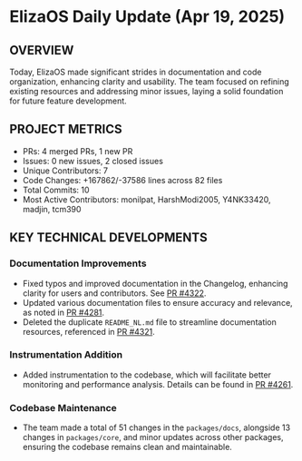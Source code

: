 # ElizaOS Daily Update (Apr 19, 2025)

## OVERVIEW 
Today, ElizaOS made significant strides in documentation and code organization, enhancing clarity and usability. The team focused on refining existing resources and addressing minor issues, laying a solid foundation for future feature development.

## PROJECT METRICS
- PRs: 4 merged PRs, 1 new PR
- Issues: 0 new issues, 2 closed issues
- Unique Contributors: 7
- Code Changes: +167862/-37586 lines across 82 files
- Total Commits: 10
- Most Active Contributors: monilpat, HarshModi2005, Y4NK33420, madjin, tcm390

## KEY TECHNICAL DEVELOPMENTS

### Documentation Improvements
- Fixed typos and improved documentation in the Changelog, enhancing clarity for users and contributors. See [PR #4322](https://github.com/elizaos/eliza/pull/4322).
- Updated various documentation files to ensure accuracy and relevance, as noted in [PR #4281](https://github.com/elizaos/eliza/pull/4281).
- Deleted the duplicate `README_NL.md` file to streamline documentation resources, referenced in [PR #4321](https://github.com/elizaos/eliza/pull/4321).

### Instrumentation Addition
- Added instrumentation to the codebase, which will facilitate better monitoring and performance analysis. Details can be found in [PR #4261](https://github.com/elizaos/eliza/pull/4261). 

### Codebase Maintenance
- The team made a total of 51 changes in the `packages/docs`, alongside 13 changes in `packages/core`, and minor updates across other packages, ensuring the codebase remains clean and maintainable.
